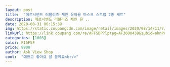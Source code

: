 ```yaml
---
layout: post 
title:  "메르시밴드 러블리즈 체인 유아용 마스크 스트랩 2종 세트" 
description: 메르시밴드 러블리즈 체인 유 ..
date: 2020-08-31 06:15:39 
img: https://static.coupangcdn.com/image/retail/images/2020/08/14/11/7/3c8a7018-0bce-480b-b2d9-ec6b1faf5132.jpg 
linkUrl: https://link.coupang.com/re/AFFSDP?lptag=AF3600438&subid=ahnPublicAsk&pageKey=1959530374&itemId=3330379500&vendorItemId=71317220032&traceid=V0-113-f8c481026ad31d61 
categories: [1003] 
color: F15F5F 
price: 9900 
author: Ask View Shop 
cont:  "예쁘고 좋아요 잘 쓸께요<br/>" 
---
```


